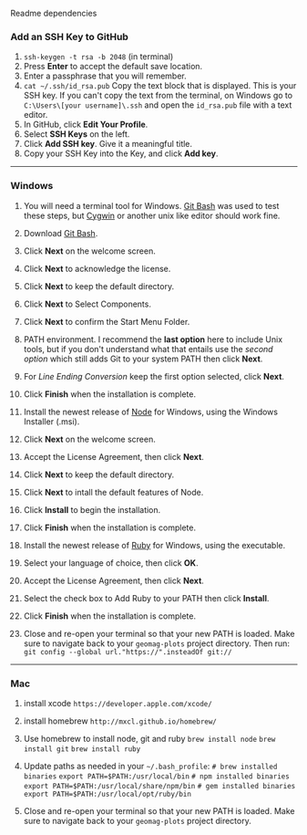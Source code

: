 Readme dependencies

### Add an SSH Key to GitHub ###

  1. `ssh-keygen -t rsa -b 2048` (in terminal)
  2. Press **Enter** to accept the default save location.
  3. Enter a passphrase that you will remember.
  4. `cat ~/.ssh/id_rsa.pub`
     Copy the text block that is displayed.
     This is your SSH key.
     If you can't copy the text from the terminal, on Windows go to
     `C:\Users\[your username]\.ssh` and open the `id_rsa.pub` file with
     a text editor.
  5. In GitHub, click **Edit Your Profile**.
  6. Select **SSH Keys** on the left.
  7. Click **Add SSH key**. Give it a meaningful title.
  8. Copy your SSH Key into the Key, and click **Add key**.

---
### Windows ###

1. You will need a terminal tool for Windows. [Git Bash][] was used to test
   these steps, but [Cygwin][] or another unix like editor should work fine.
  1. Download [Git Bash][].
  2. Click **Next** on the welcome screen.
  3. Click **Next** to acknowledge the license.
  4. Click **Next** to keep the default directory.
  5. Click **Next** to Select Components.
  6. Click **Next** to confirm the Start Menu Folder.
  7. PATH environment. I recommend the __last option__ here to include Unix
     tools, but if you don't understand what that entails use the
     _second option_ which still adds Git to your system PATH then click
     **Next**.
  8. For *Line Ending Conversion* keep the first option selected, click
     **Next**.
  9. Click **Finish** when the installation is complete.

1. Install the newest release of [Node][] for Windows, using the Windows
   Installer (.msi).
  1. Click **Next** on the welcome screen.
  1. Accept the License Agreement, then click **Next**.
  1. Click **Next** to keep the default directory.
  1. Click **Next** to intall the default features of Node.
  1. Click **Install** to begin the installation.
  1. Click **Finish** when the installation is complete.

1. Install the newest release of [Ruby][] for Windows, using the executable.
  1. Select your language of choice, then click **OK**.
  1. Accept the License Agreement, then click **Next**.
  1. Select the check box to Add Ruby to your PATH then click **Install**.
  1. Click **Finish** when the installation is complete.

1. Close and re-open your terminal so that your new PATH is loaded.
   Make sure to navigate back to your `geomag-plots` project directory.
   Then run:
   ```git config --global url."https://".insteadOf git://```

[Git Bash]: http://git-scm.com/download/win
[Cygwin]: http://cygwin.com/install.html
[Node]: http://nodejs.org/download/
[Ruby]: http://rubyinstaller.org/

---
### Mac ###

1. install xcode
   ```https://developer.apple.com/xcode/```

2. install homebrew
   ```http://mxcl.github.io/homebrew/```

3. Use homebrew to install node, git and ruby
   ```brew install node```
   ```brew install git```
   ```brew install ruby```

4. Update paths as needed in your `~/.bash_profile`:
   ```# brew installed binaries```
   ```export PATH=$PATH:/usr/local/bin```
   ```# npm installed binaries```
   ```export PATH=$PATH:/usr/local/share/npm/bin```
   ```# gem installed binaries```
   ```export PATH=$PATH:/usr/local/opt/ruby/bin```

5. Close and re-open your terminal so that your new PATH is loaded.
   Make sure to navigate back to your `geomag-plots` project directory.
